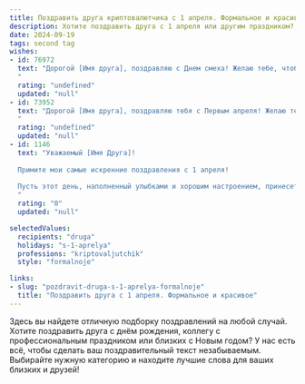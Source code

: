 ```yaml
---
title: Поздравить друга криптовалютчика с 1 апреля. Формальное и красивое
description: Хотите поздравить друга с 1 апреля или другим праздником? Наш ИИ создаст незабываемое поздравление, а вы обязательно выделитесь среди других.  
date: 2024-09-19
tags: second tag
wishes:
- id: 76972
  text: "Дорогой [Имя друга], поздравляю с Днем смеха! Желаю тебе, чтобы твои криптовалютные инвестиции приносили тебе только прибыль и положительные эмоции. Пусть твоя работа будет успешной и приносит тебе творческое удовлетворение. С праздником!
  "
  rating: "undefined"
  updated: "null"
- id: 73952
  text: "Дорогой [Имя друга], поздравляю тебя с Первым апреля! Желаю тебе в этом году успешного и прибыльного майнинга, удачных инвестиций и стабильно растущего портфеля. Пусть удача всегда сопутствует твоим крипто-операциям!
  "
  rating: "undefined"
  updated: "null"
- id: 1146
  text: "Уважаемый [Имя Друга]!
  
  Примите мои самые искренние поздравления с 1 апреля!
  
  Пусть этот день, наполненный улыбками и хорошим настроением, принесет Вам вдохновение и заряд бодрости для новых свершений в мире криптовалют. Желаю Вам успешных сделок, стабильного роста и достижения всех поставленных целей!
  "
  rating: "0"
  updated: "null"

selectedValues:
  recipients: "druga"
  holidays: "s-1-aprelya"
  professions: "kriptovaljutchik"
  style: "formalnoje"

links:
- slug: "pozdravit-druga-s-1-aprelya-formalnoje"
  title: "Поздравить друга с 1 апреля. Формальное и красивое"
---
```


Здесь вы найдете отличную подборку поздравлений на любой случай. 
Хотите поздравить друга с днём рождения, коллегу с профессиональным праздником или близких с Новым годом? У нас есть всё, чтобы сделать ваш поздравительный текст незабываемым. Выбирайте нужную категорию и находите лучшие слова для ваших близких и друзей!
